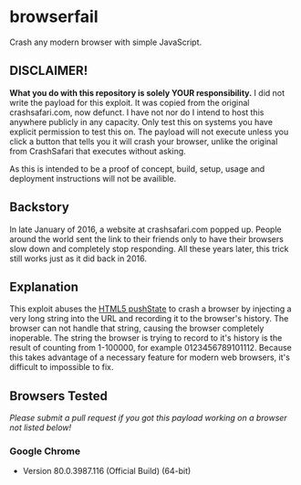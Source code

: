 # browserfail
Crash any modern browser with simple JavaScript. 
## DISCLAIMER!
**What you do with this repository is solely YOUR responsibility.** I did not write the payload for this exploit. It was copied from the original crashsafari.com, now defunct. I have not nor do I intend to host this anywhere publicly in any capacity.  Only test this on systems you have explicit permission to test this on. The payload will not execute unless you click a button that tells you it will crash your browser, unlike the original from CrashSafari that executes without asking.

As this is intended to be a proof of concept, build, setup, usage and deployment instructions will not be availible.

## Backstory
In late January of 2016, a website at crashsafari.com popped up. People around the world sent the link to their friends only to have their browsers slow down and completely stop responding. All these years later, this trick still works just as it did back in 2016.
## Explanation
This exploit abuses the [HTML5 pushState](https://developer.mozilla.org/en-US/docs/Web/API/History_API) to crash a browser by injecting a very long string into the URL and recording it to the browser's history. The browser can not handle that string, causing the browser completely inoperable. The string the browser is trying to record to it's history is the result of counting from 1-100000, for example 0123456789101112. Because this takes advantage of a necessary feature for modern web browsers, it's difficult to impossible to fix.

## Browsers Tested
*Please submit a pull request if you got this payload working on a browser not listed below!*
### Google Chrome 
* Version 80.0.3987.116 (Official Build) (64-bit)
